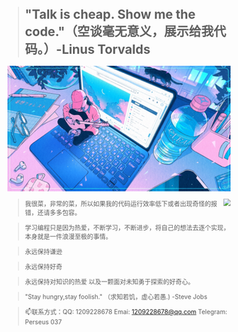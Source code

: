 <div align="center">
  <a href="https://github.com/Perseus037">
  </a>
</div>

># "Talk is cheap. Show me the code."（空谈毫无意义，展示给我代码。）-Linus Torvalds

[![](https://github.com/Perseus037/data/blob/master/computer.jpg)](https://github.com/Perseus037)

<a href="https://github.com/Perseus037">
  <img align="right" src="https://github-readme-stats.vercel.app/api?username=Perseus037&show_icons=true&icon_color=ffca28&title_color=ffa000" />
</a>



>我很菜，非常的菜，所以如果我的代码运行效率低下或者出现奇怪的报错，还请多多包容。

>学习编程只是因为热爱，不断学习，不断进步，将自己的想法去逐个实现，本身就是一件浪漫至极的事情。

>永远保持谦逊

>永远保持好奇

>永远保持对知识的热爱 以及一颗面对未知勇于探索的好奇心。

>"Stay hungry,stay foolish." （求知若饥，虚心若愚.) -Steve Jobs

>📫联系方式：QQ: 1209228678  Emai: 1209228678@qq.com  Telegram: Perseus 037
</a>
